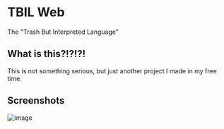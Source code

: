 # TBIL Web
The "Trash But Interpreted Language"

## What is this?!?!?!
This is not something serious, but just another project I made in my free time.

## Screenshots
![image](https://user-images.githubusercontent.com/52355164/174469541-6ca4c285-a2f7-4212-acbe-41d9db9569d7.png)

